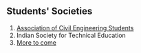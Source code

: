## Students' Societies

1. [Association of Civil Engineering Students](ACES/index.html)
1. Indian Society for Technical Education
1. [More to come](.)
